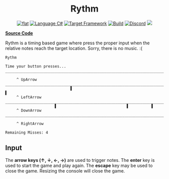 <h1 align="center">
	Rythm
</h1>

<p align="center">
	<a href="https://github.com/ZacharyPatten/dotnet-console-games" alt="GitHub repo"><img alt="flat" src="https://img.shields.io/badge/github-repo-black?logo=github&amp;style=flat"></a>
	<a href="https://docs.microsoft.com/en-us/dotnet/csharp/" alt="GitHub repo"><img alt="Language C#" src="https://img.shields.io/badge/language-C%23-%23178600"></a>
	<a href="https://dotnet.microsoft.com/download"><img src="https://img.shields.io/badge/dynamic/xml?color=%23512bd4&label=target&query=%2F%2FTargetFramework%5B1%5D&url=https%3A%2F%2Fraw.githubusercontent.com%2FZacharyPatten%2Fdotnet-console-games%2Fmaster%2FProjects%2FRythm%2FRythm.csproj&logo=.net" title="Target Framework" alt="Target Framework"></a>
	<a href="https://github.com/ZacharyPatten/dotnet-console-games/actions"><img src="https://github.com/ZacharyPatten/dotnet-console-games/workflows/Rythm%20Build/badge.svg" title="Goto Build" alt="Build"></a>
	<a href="https://discord.gg/4XbQbwF" alt="Discord"><img src="https://img.shields.io/discord/557244925712924684?logo=discord&logoColor=ffffff&color=7389D8" title="Go To Discord Server" alt="Discord"/></a>
	<a href="https://github.com/ZacharyPatten/dotnet-console-games/blob/master/LICENSE" alt="license"><img src="https://img.shields.io/badge/license-MIT-green.svg" /></a>
</p>

**[Source Code](Program.cs)**

Rythm is a timing based game where press the proper input when the relative notes reach the target location. Sorry, there is no music. :(

```
Rythm

Time your button presses...
________________________________________________________________________________
                                                                                
     ^ UpArrow                                                                  
________________________________________________________________________________
                             ▌                                               ▌  
     ^ LeftArrow                                                                
________________________________________________________________________________
                      ▌                               ▌          ▌              
     ^ DownArrow                                                                
________________________________________________________________________________
                                                                                
     ^ RightArrow                                                               
                                                                                
Remaining Misses: 4 
```

## Input

The **arrow keys (↑, ↓, ←, →)** are used to trigger notes. The **enter** key is used to start the game and play again. The **escape** key may be used to close the game. Resizing the console will close the game.
